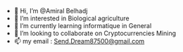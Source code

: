 - 👋 Hi, I’m @Amiral Belhadj
- 👀 I’m interested in Biological agriculture 
- 🌱 I’m currently learning informatique in General
- 💞️ I’m looking to collaborate on Cryptocurrencies Mining 
- 📫 my email : Send.Dream87500@gmail.com

<!---
Amiral5Belhadj/Amiral5Belhadj is a ✨ special ✨ repository because its `README.md` (this file) appears on your GitHub profile.
You can click the Preview link to take a look at your changes.
--->
